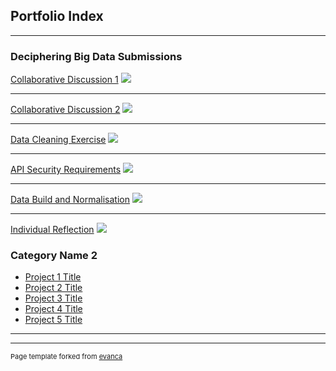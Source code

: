 ## Portfolio Index

---

### Deciphering Big Data Submissions 

[Collaborative Discussion 1](/pdf/Collaborative_Discussion_1.pdf)
<img src="images/dummy_thumbnail.jpg?raw=true"/>

---
[Collaborative Discussion 2](/pdf/Collaborative_Discussion_2.pdf)
<img src="images/dummy_thumbnail.jpg?raw=true"/>

---
[Data Cleaning Exercise](/pdf/sample_presentation.pdf)
<img src="images/dummy_thumbnail.jpg?raw=true"/>

---
[API Security Requirements](/pdf/API_Security_Requirements.pdf)
<img src="images/dummy_thumbnail.jpg?raw=true"/>

---
[Data Build and Normalisation](http://example.com/)
<img src="images/dummy_thumbnail.jpg?raw=true"/>

---
[Individual Reflection](/pdf/Individual_Reflection.pdf)
<img src="images/dummy_thumbnail.jpg?raw=true"/>

### Category Name 2

- [Project 1 Title](http://example.com/)
- [Project 2 Title](http://example.com/)
- [Project 3 Title](http://example.com/)
- [Project 4 Title](http://example.com/)
- [Project 5 Title](http://example.com/)

---




---
<p style="font-size:11px">Page template forked from <a href="https://github.com/evanca/quick-portfolio">evanca</a></p>
<!-- Remove above link if you don't want to attibute -->
